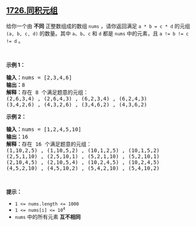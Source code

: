## [1726.同积元组](https://leetcode.cn/problems/tuple-with-same-product/)
<p>给你一个由 <strong>不同</strong> 正整数组成的数组 <code>nums</code> ，请你返回满足&nbsp;<code>a * b = c * d</code> 的元组<em> </em><code>(a, b, c, d)</code><em> </em>的数量。其中 <code>a</code>、<code>b</code>、<code>c</code> 和 <code>d</code> 都是 <code>nums</code> 中的元素，且 <code>a != b != c != d</code> 。</p>

<p>&nbsp;</p>

<p><strong>示例 1：</strong></p>

<pre>
<strong>输入：</strong>nums = [2,3,4,6]
<strong>输出：</strong>8
<strong>解释：</strong>存在 8 个满足题意的元组：
(2,6,3,4) , (2,6,4,3) , (6,2,3,4) , (6,2,4,3)
(3,4,2,6) , (4,3,2,6) , (3,4,6,2) , (4,3,6,2)
</pre>

<p><strong>示例 2：</strong></p>

<pre>
<strong>输入：</strong>nums = [1,2,4,5,10]
<strong>输出：</strong>16
<strong>解释：</strong>存在 16 个满足题意的元组：
(1,10,2,5) , (1,10,5,2) , (10,1,2,5) , (10,1,5,2)
(2,5,1,10) , (2,5,10,1) , (5,2,1,10) , (5,2,10,1)
(2,10,4,5) , (2,10,5,4) , (10,2,4,5) , (10,2,4,5)
(4,5,2,10) , (4,5,10,2) , (5,4,2,10) , (5,4,10,2)
</pre>

<p>&nbsp;</p>

<p><strong>提示：</strong></p>

<ul>
	<li><code>1 &lt;= nums.length &lt;= 1000</code></li>
	<li><code>1 &lt;= nums[i] &lt;= 10<sup>4</sup></code></li>
	<li><code>nums</code> 中的所有元素 <strong>互不相同</strong></li>
</ul>
